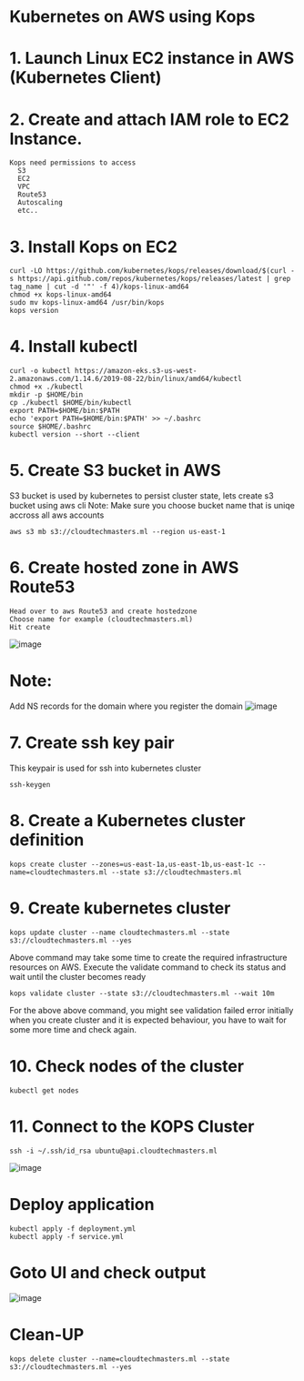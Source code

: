 # Kubernetes on AWS using Kops
# 1. Launch Linux EC2 instance in AWS (Kubernetes Client)
# 2. Create and attach IAM role to EC2 Instance.
	Kops need permissions to access
	  S3
	  EC2
	  VPC
	  Route53
	  Autoscaling
	  etc..
# 3. Install Kops on EC2
	curl -LO https://github.com/kubernetes/kops/releases/download/$(curl -s https://api.github.com/repos/kubernetes/kops/releases/latest | grep tag_name | cut -d '"' -f 4)/kops-linux-amd64
	chmod +x kops-linux-amd64
	sudo mv kops-linux-amd64 /usr/bin/kops
	kops version
# 4. Install kubectl
	curl -o kubectl https://amazon-eks.s3-us-west-2.amazonaws.com/1.14.6/2019-08-22/bin/linux/amd64/kubectl
	chmod +x ./kubectl
	mkdir -p $HOME/bin
	cp ./kubectl $HOME/bin/kubectl
	export PATH=$HOME/bin:$PATH
	echo 'export PATH=$HOME/bin:$PATH' >> ~/.bashrc
	source $HOME/.bashrc
	kubectl version --short --client
# 5. Create S3 bucket in AWS
S3 bucket is used by kubernetes to persist cluster state, lets create s3 bucket using aws cli Note: Make sure you choose bucket name that is uniqe accross all aws accounts

	aws s3 mb s3://cloudtechmasters.ml --region us-east-1
# 6. Create hosted zone in AWS Route53
	Head over to aws Route53 and create hostedzone
	Choose name for example (cloudtechmasters.ml)
	Hit create
  ![image](https://user-images.githubusercontent.com/58024415/97588093-2791aa00-1a22-11eb-9263-b1321ee21260.png)
# Note:
  Add NS records for the domain where you register the domain
  ![image](https://user-images.githubusercontent.com/58024415/97588017-0fba2600-1a22-11eb-9cc6-b4707e9a51ef.png)
# 7. Create ssh key pair
This keypair is used for ssh into kubernetes cluster

	ssh-keygen
# 8. Create a Kubernetes cluster definition
	kops create cluster --zones=us-east-1a,us-east-1b,us-east-1c --name=cloudtechmasters.ml --state s3://cloudtechmasters.ml
# 9. Create kubernetes cluster
	kops update cluster --name cloudtechmasters.ml --state s3://cloudtechmasters.ml --yes
Above command may take some time to create the required infrastructure resources on AWS. Execute the validate command to check its status and wait until the cluster becomes ready

	kops validate cluster --state s3://cloudtechmasters.ml --wait 10m
For the above above command, you might see validation failed error initially when you create cluster and it is expected behaviour, you have to wait for some more time and check again.

# 10. Check nodes of the cluster
	kubectl get nodes
# 11. Connect to the KOPS Cluster
	ssh -i ~/.ssh/id_rsa ubuntu@api.cloudtechmasters.ml
  ![image](https://user-images.githubusercontent.com/58024415/97555980-d623f380-19fe-11eb-95ee-9346a1835306.png)
# Deploy application
	kubectl apply -f deployment.yml
	kubectl apply -f service.yml
# Goto UI and check output
  ![image](https://user-images.githubusercontent.com/58024415/97556253-3a46b780-19ff-11eb-8339-6eb2ddc5c235.png)
# Clean-UP
	kops delete cluster --name=cloudtechmasters.ml --state s3://cloudtechmasters.ml --yes
